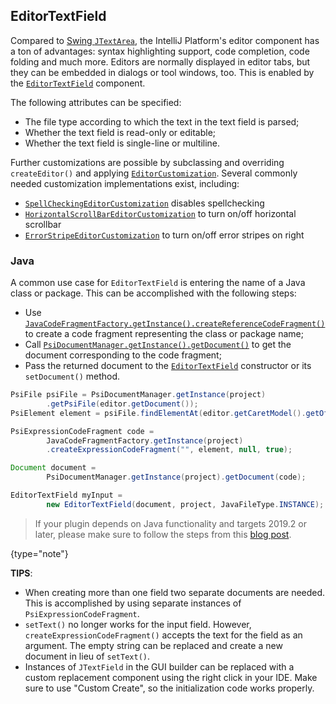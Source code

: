 [//]: # (title: Editor Components)

<!-- Copyright 2000-2022 JetBrains s.r.o. and other contributors. Use of this source code is governed by the Apache 2.0 license that can be found in the LICENSE file. -->

## EditorTextField

Compared to [Swing `JTextArea`](https://docs.oracle.com/javase/8/docs/api/javax/swing/JTextArea.html), the IntelliJ Platform's editor component has a ton of advantages: syntax highlighting support, code completion, code folding and much more.
Editors are normally displayed in editor tabs, but they can be embedded in dialogs or tool windows, too.
This is enabled by the [`EditorTextField`](upsource:///platform/platform-impl/src/com/intellij/ui/EditorTextField.java) component.

The following attributes can be specified:

* The file type according to which the text in the text field is parsed;
* Whether the text field is read-only or editable;
* Whether the text field is single-line or multiline.

Further customizations are possible by subclassing and overriding `createEditor()` and applying [`EditorCustomization`](upsource:///platform/platform-impl/src/com/intellij/ui/EditorCustomization.java).
Several commonly needed customization implementations exist, including:
- [`SpellCheckingEditorCustomization`](upsource:///spellchecker/src/com/intellij/spellchecker/ui/SpellCheckingEditorCustomization.java) disables spellchecking
- [`HorizontalScrollBarEditorCustomization`](upsource:///platform/platform-impl/src/com/intellij/ui/HorizontalScrollBarEditorCustomization.java) to turn on/off horizontal scrollbar
- [`ErrorStripeEditorCustomization`](upsource:///platform/platform-impl/src/com/intellij/ui/ErrorStripeEditorCustomization.java) to turn on/off error stripes on right

### Java

A common use case for `EditorTextField` is entering the name of a Java class or package.
This can be accomplished with the following steps:

* Use [`JavaCodeFragmentFactory.getInstance().createReferenceCodeFragment()`](upsource:///java/java-psi-api/src/com/intellij/psi/JavaCodeFragmentFactory.java) to create a code fragment representing the class or package name;
* Call [`PsiDocumentManager.getInstance().getDocument()`](upsource:///platform/core-api/src/com/intellij/psi/PsiDocumentManager.java) to get the document corresponding to the code fragment;
* Pass the returned document to the [`EditorTextField`](upsource:///platform/platform-impl/src/com/intellij/ui/EditorTextField.java) constructor or its `setDocument()` method.

```java
PsiFile psiFile = PsiDocumentManager.getInstance(project)
        .getPsiFile(editor.getDocument());
PsiElement element = psiFile.findElementAt(editor.getCaretModel().getOffset());

PsiExpressionCodeFragment code =
        JavaCodeFragmentFactory.getInstance(project)
        .createExpressionCodeFragment("", element, null, true);

Document document =
        PsiDocumentManager.getInstance(project).getDocument(code);

EditorTextField myInput =
        new EditorTextField(document, project, JavaFileType.INSTANCE);
```

> If your plugin depends on Java functionality and targets 2019.2 or later, please make sure to follow the steps from this [blog post](https://blog.jetbrains.com/platform/2019/06/java-functionality-extracted-as-a-plugin/).
>
{type="note"}

**TIPS**:

* When creating more than one field two separate documents are needed.
  This is accomplished by using separate instances of `PsiExpressionCodeFragment`.
* `setText()` no longer works for the input field.
  However, `createExpressionCodeFragment()` accepts the text for the field as an argument.
  The empty string can be replaced and create a new document in lieu of `setText()`.
* Instances of `JTextField` in the GUI builder can be replaced with a custom replacement component using the right click in your IDE.
  Make sure to use "Custom Create", so the initialization code works properly.
